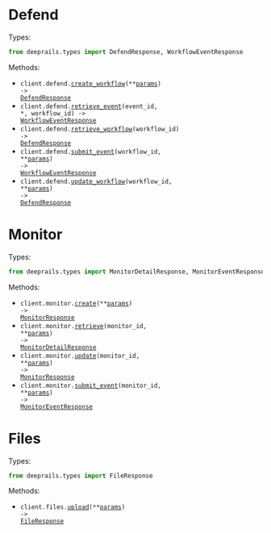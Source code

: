 # Defend

Types:

```python
from deeprails.types import DefendResponse, WorkflowEventResponse
```

Methods:

- <code title="post /defend">client.defend.<a href="./src/deeprails/resources/defend.py">create_workflow</a>(\*\*<a href="src/deeprails/types/defend_create_workflow_params.py">params</a>) -> <a href="./src/deeprails/types/defend_response.py">DefendResponse</a></code>
- <code title="get /defend/{workflow_id}/events/{event_id}">client.defend.<a href="./src/deeprails/resources/defend.py">retrieve_event</a>(event_id, \*, workflow_id) -> <a href="./src/deeprails/types/workflow_event_response.py">WorkflowEventResponse</a></code>
- <code title="get /defend/{workflow_id}">client.defend.<a href="./src/deeprails/resources/defend.py">retrieve_workflow</a>(workflow_id) -> <a href="./src/deeprails/types/defend_response.py">DefendResponse</a></code>
- <code title="post /defend/{workflow_id}/events">client.defend.<a href="./src/deeprails/resources/defend.py">submit_event</a>(workflow_id, \*\*<a href="src/deeprails/types/defend_submit_event_params.py">params</a>) -> <a href="./src/deeprails/types/workflow_event_response.py">WorkflowEventResponse</a></code>
- <code title="put /defend/{workflow_id}">client.defend.<a href="./src/deeprails/resources/defend.py">update_workflow</a>(workflow_id, \*\*<a href="src/deeprails/types/defend_update_workflow_params.py">params</a>) -> <a href="./src/deeprails/types/defend_response.py">DefendResponse</a></code>

# Monitor

Types:

```python
from deeprails.types import MonitorDetailResponse, MonitorEventResponse, MonitorResponse
```

Methods:

- <code title="post /monitor">client.monitor.<a href="./src/deeprails/resources/monitor.py">create</a>(\*\*<a href="src/deeprails/types/monitor_create_params.py">params</a>) -> <a href="./src/deeprails/types/monitor_response.py">MonitorResponse</a></code>
- <code title="get /monitor/{monitor_id}">client.monitor.<a href="./src/deeprails/resources/monitor.py">retrieve</a>(monitor_id, \*\*<a href="src/deeprails/types/monitor_retrieve_params.py">params</a>) -> <a href="./src/deeprails/types/monitor_detail_response.py">MonitorDetailResponse</a></code>
- <code title="put /monitor/{monitor_id}">client.monitor.<a href="./src/deeprails/resources/monitor.py">update</a>(monitor_id, \*\*<a href="src/deeprails/types/monitor_update_params.py">params</a>) -> <a href="./src/deeprails/types/monitor_response.py">MonitorResponse</a></code>
- <code title="post /monitor/{monitor_id}/events">client.monitor.<a href="./src/deeprails/resources/monitor.py">submit_event</a>(monitor_id, \*\*<a href="src/deeprails/types/monitor_submit_event_params.py">params</a>) -> <a href="./src/deeprails/types/monitor_event_response.py">MonitorEventResponse</a></code>

# Files

Types:

```python
from deeprails.types import FileResponse
```

Methods:

- <code title="post /files/upload">client.files.<a href="./src/deeprails/resources/files.py">upload</a>(\*\*<a href="src/deeprails/types/file_upload_params.py">params</a>) -> <a href="./src/deeprails/types/file_response.py">FileResponse</a></code>
